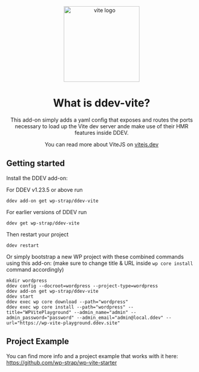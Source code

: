 <div align="center">
  <a href="https://vitejs.dev/">
    <img width="200" height="200" hspace="10" src="https://vitejs.dev/logo.svg" alt="vite logo" />
  </a>
  <h1>What is ddev-vite?</h1>
  <p>
This add-on simply adds a yaml config that exposes and routes the ports necessary to load up the Vite dev server ande make use of their HMR features inside DDEV.

You can read more about ViteJS on [vitejs.dev](https://vitejs.dev)
</p>
</div>

## Getting started

Install the DDEV add-on:

For DDEV v1.23.5 or above run

```shell
ddev add-on get wp-strap/ddev-vite
```

For earlier versions of DDEV run

```shell
ddev get wp-strap/ddev-vite
```

Then restart your project

```shell
ddev restart
```

Or simply bootstrap a new WP project with these combined commands using this add-on: (make sure to change title & URL inside `wp core install` command accordingly)

```shell
mkdir wordpress 
ddev config --docroot=wordpress --project-type=wordpress
ddev add-on get wp-strap/ddev-vite
ddev start
ddev exec wp core download --path="wordpress"
ddev exec wp core install --path="wordpress" --title="WPVitePlayground" --admin_name="admin" --admin_password="password" --admin_email="admin@local.ddev" --url="https://wp-vite-playground.ddev.site"
```

## Project Example

You can find more info and a project example that works with it here: https://github.com/wp-strap/wp-vite-starter

